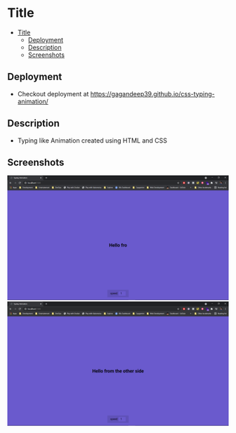 # Title

- [Title](#title)
  - [Deployment](#deployment)
  - [Description](#description)
  - [Screenshots](#screenshots)

## Deployment

- Checkout deployment at <https://gagandeep39.github.io/css-typing-animation/>

## Description

- Typing like Animation created using HTML and CSS

## Screenshots

![Screenshot 1](./assets/screenshot_1.png)
![Screenshot 2](./assets/screenshot_2.png)
